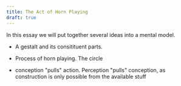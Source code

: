 ```yaml
---
title: The Act of Horn Playing
draft: true
---
```


In this essay we will put together several ideas into a mental model.

- A gestalt and its consitituent parts.
- Process of horn playing. The circle


- conception "pulls" action. Perception "pulls" conception, as construction is only possible from the available stuff
